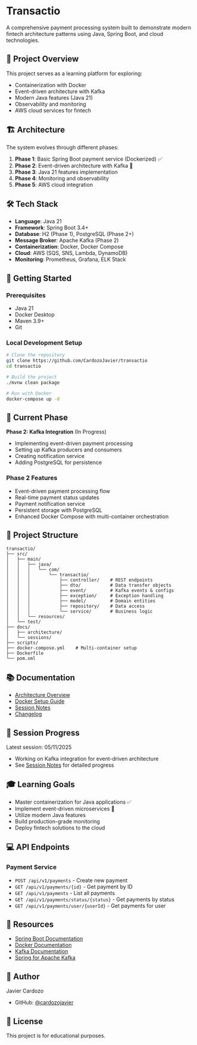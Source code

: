 # Transactio

A comprehensive payment processing system built to demonstrate modern fintech architecture patterns using Java, Spring Boot, and cloud technologies.

## 🎯 Project Overview

This project serves as a learning platform for exploring:
- Containerization with Docker
- Event-driven architecture with Kafka
- Modern Java features (Java 21)
- Observability and monitoring
- AWS cloud services for fintech

## 🏗️ Architecture

The system evolves through different phases:
1. **Phase 1**: Basic Spring Boot payment service (Dockerized) ✅
2. **Phase 2**: Event-driven architecture with Kafka 🚧
3. **Phase 3**: Java 21 features implementation
4. **Phase 4**: Monitoring and observability
5. **Phase 5**: AWS cloud integration

## 🛠️ Tech Stack

- **Language**: Java 21
- **Framework**: Spring Boot 3.4+
- **Database**: H2 (Phase 1), PostgreSQL (Phase 2+)
- **Message Broker**: Apache Kafka (Phase 2)
- **Containerization**: Docker, Docker Compose
- **Cloud**: AWS (SQS, SNS, Lambda, DynamoDB)
- **Monitoring**: Prometheus, Grafana, ELK Stack

## 🚀 Getting Started

### Prerequisites
- Java 21
- Docker Desktop
- Maven 3.9+
- Git

### Local Development Setup

```bash
# Clone the repository
git clone https://github.com/CardozoJavier/transactio
cd transactio

# Build the project
./mvnw clean package

# Run with Docker
docker-compose up -d
```

## 🔄 Current Phase

**Phase 2: Kafka Integration** (In Progress)
- Implementing event-driven payment processing
- Setting up Kafka producers and consumers
- Creating notification service
- Adding PostgreSQL for persistence

### Phase 2 Features
- Event-driven payment processing flow
- Real-time payment status updates
- Payment notification service
- Persistent storage with PostgreSQL
- Enhanced Docker Compose with multi-container orchestration

## 📁 Project Structure

```
transactio/
├── src/
│   ├── main/
│   │   ├── java/
│   │   │   └── com/
│   │   │       └── transactio/
│   │   │           ├── controller/    # REST endpoints
│   │   │           ├── dto/           # Data transfer objects
│   │   │           ├── event/         # Kafka events & configs
│   │   │           ├── exception/     # Exception handling
│   │   │           ├── model/         # Domain entities
│   │   │           ├── repository/    # Data access
│   │   │           └── service/       # Business logic
│   │   └── resources/
│   └── test/
├── docs/
│   ├── architecture/
│   └── sessions/
├── scripts/
├── docker-compose.yml    # Multi-container setup
├── Dockerfile
└── pom.xml
```

## 📚 Documentation

- [Architecture Overview](docs/architecture/ARCHITECTURE.md)
- [Docker Setup Guide](docs/DOCKER.md)
- [Session Notes](docs/sessions)
- [Changelog](CHANGELOG.md)

## 📝 Session Progress

Latest session: 05/11/2025
- Working on Kafka integration for event-driven architecture
- See [Session Notes](docs/sessions) for detailed progress

## 🎓 Learning Goals

- Master containerization for Java applications ✅
- Implement event-driven microservices 🚧
- Utilize modern Java features
- Build production-grade monitoring
- Deploy fintech solutions to the cloud

## 💻 API Endpoints

### Payment Service
- `POST /api/v1/payments` - Create new payment
- `GET /api/v1/payments/{id}` - Get payment by ID
- `GET /api/v1/payments` - List all payments
- `GET /api/v1/payments/status/{status}` - Get payments by status
- `GET /api/v1/payments/user/{userId}` - Get payments for user

## 📖 Resources

- [Spring Boot Documentation](https://spring.io/projects/spring-boot)
- [Docker Documentation](https://docs.docker.com/)
- [Kafka Documentation](https://kafka.apache.org/documentation/)
- [Spring for Apache Kafka](https://spring.io/projects/spring-kafka)

## 👤 Author

Javier Cardozo
- GitHub: [@cardozojavier](https://github.com/cardozojavier)

## 📄 License

This project is for educational purposes.
